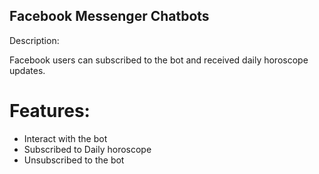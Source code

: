 ## Facebook Messenger Chatbots

Description: 

Facebook users can subscribed to the bot and received daily horoscope updates.

# Features:

- Interact with the bot
- Subscribed to Daily horoscope
- Unsubscribed to the bot
